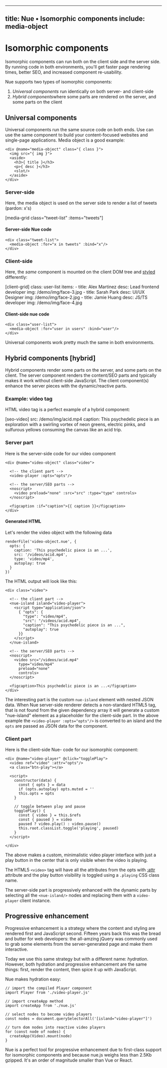 
---
title: Nue • Isomorphic components
include: media-object
---

# Isomorphic components
Isomorphic components can run both on the client side and the server side. By running code in both environments, you'll get faster page rendering times, better SEO, and increased component re-usability.

Nue supports two types of isomorphic components:

1. *Universal components* run identically on both server- and client-side
2. *Hybrid components*where some parts are rendered on the server, and some parts on the client


## Universal components
Universal components run the same source code on both ends. Use can use the same component to build your content-focused websites and single-page applications. Media object is a good example:

```
<div @name="media-object" class="{ class }">
  <img src="{ img }">
  <aside>
    <h3>{ title }</h3>
    <p>{ desc }</h3>
    <slot/>
  </aside>
</div>
```

### Server-side
Here, the media object is used on the server side to render a list of tweets (pardon: x's)

[media-grid class="tweet-list" :items="tweets"]


#### Server-side Nue code

```
<div class="tweet-list">
  <media-object :for="x in tweets" :bind="x"/>
</div>
```


### Client-side
Here, the _same_ component is mounted on the client DOM tree and [styled](styling-components.html) differently:

[client-grid]
  class: user-list
  items:
    - title: Alex Martinez
      desc: Lead frontend developer
      img: /demo/img/face-3.jpg
    - title: Sarah Park
      desc: UI/UX Designer
      img: /demo/img/face-2.jpg
    - title: Jamie Huang
      desc: JS/TS developer
      img: /demo/img/face-4.jpg


#### Client-side nue code

```
<div class="user-list">
  <media-object :for="user in users" :bind="user"/>
</div>
```

Universal components work pretty much the same in both environments.



## Hybrid components [hybrid]
Hybrid components render some parts on the server, and some parts on the client. The server component renders the content/SEO parts and typically makes it work without client-side JavaScript. The client component(s) enhance the server pieces with the dynamic/reactive parts.


### Example: video tag
HTML video tag is a perfect example of a hybrid component:

[seo-video]
  src: /demo/img/acid.mp4
  caption: This psychedelic piece is an exploration with a swirling vortex of neon greens, electric pinks, and sulfurous yellows consuming the canvas like an acid trip.


### Server part
Here is the server-side code for our video component

```
<div @name="video-object" class="video">

  <!-- the client part -->
  <video-player :opts="opts"/>

  <!-- the server/SEO parts -->
  <noscript>
    <video preload="none" :src="src" :type="type" controls>
  </noscript>

  <figcaption :if="caption">{{ caption }}</figcaption>
</div>
```


#### Generated HTML
Let's render the video object with the following data

```
renderFile('video-object.nue', {
  opts: {
    caption: 'This psychedelic piece is an ...',
    src: '/videos/acid.mp4',
    type: 'video/mp4',
    autoplay: true
  }
})
```

The HTML output will look like this:

```
<div class="video">

  <!-- the client part -->
  <nue-island island="video-player">
    <script type="application/json">
      { "opts": {
        "type": "video/mp4",
        "src": "/videos/acid.mp4",
        "caption": "This psychedelic piece is an ...",
        "autoplay": true
      }}
    </script>
  </nue-island>

  <!-- the server/SEO parts -->
  <noscript>
    <video src="/videos/acid.mp4"
      type="video/mp4"
      preload="none"
      controls>
  </noscript>

  <figcaption>This psychedelic piece is an ...</figcaption>
</div>
```

The interesting part is the custom `nue-island` element with nested JSON data. When Nue server-side renderer detects a non-standard HTML5 tag, that is not found from the given dependency array it will generate a custom "nue-island" element as a placeholder for the client-side part. In the above example the `<video-player :opts="opts"/>` is converted to an island and the `opts` are passed as JSON data for the component.


### Client part
Here is the client-side Nue- code for our isomorphic component:

```
<div @name="video-player" @click="togglePlay">
  <video ref="video" :attr="opts"/>
  <a class="btn-play"></a>

  <script>
    constructor(data) {
      const { opts } = data
      if (opts.autoplay) opts.muted = ''
      this.opts = opts
    }

    // toggle between play and pause
    togglePlay() {
      const { video } = this.$refs
      const { paused } = video
      paused ? video.play() : video.pause()
      this.root.classList.toggle('playing', paused)
    }
  </script>

</div>
```

The above makes a custom, minimalistic video player interface with just a play button in the center that is only visible when the video is playing.

The HTML5 `<video>` tag will have all the attributes from the opts with [:attr](template-syntax.html#attr) attribute and the play button visibility is toggled using a `.playing` CSS class name.


The server-side part is progressively enhanced with the dynamic parts by selecting all the `<nue-island/>` nodes and replacing them with a `video-player` client instance.



## Progressive enhancement
Progressive enhancement is a strategy where the content and styling are rendered first and JavaScript second. Fifteen years back this was the bread and butter for web developers: the all-amzing jQuery was commonly used to grab some elements from the server-generated page and make them interactive.

Today we use this same strategy but with a different name: *hydration*. However, both hydration and progressive enhancement are the same things: first, render the content, then spice it up with JavaScript.

Nue makes hydration easy:

```
// import the compiled Player component
import Player from './video-player.js'

// import createApp method
import createApp from './nue.js'

// select nodes to become video players
const nodes = document.querySelectorAll('[island="video-player"]')

// turn dom nodes into reactive video players
for (const node of nodes) {
  createApp(Video).mount(node)
}
```

Nue is a perfect tool for progressive enhancement due to first-class support for isomorphic components and because nue.js weighs less than 2.5Kb gzipped. It's an order of magnitude smaller than Vue or React.



